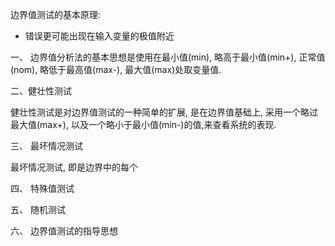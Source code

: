  边界值测试的基本原理:

*  错误更可能出现在输入变量的极值附近

一、 边界值分析法的基本思想是使用在最小值\(min\), 略高于最小值\(min+\), 正常值\(nom\), 略低于最高值\(max-\), 最大值\(max\)处取变量值.

二、健壮性测试

 健壮性测试是对边界值测试的一种简单的扩展, 是在边界值基础上, 采用一个略过最大值\(max+\), 以及一个略小于最小值\(min-\)的值,来查看系统的表现.



三、 最坏情况测试

 最坏情况测试, 即是边界中的每个

四、 特殊值测试



 五、 随机测试



六、 边界值测试的指导思想









